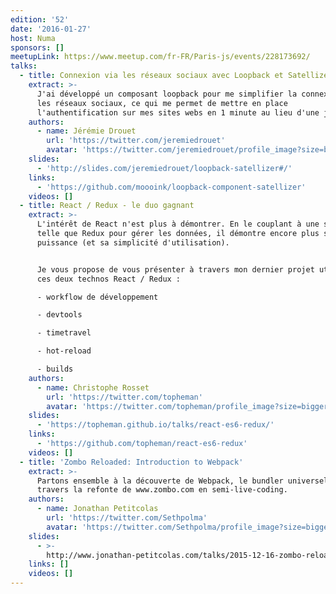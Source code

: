 ```yaml
---
edition: '52'
date: '2016-01-27'
host: Numa
sponsors: []
meetupLink: https://www.meetup.com/fr-FR/Paris-js/events/228173692/
talks:
  - title: Connexion via les réseaux sociaux avec Loopback et Satellizer
    extract: >-
      J'ai développé un composant loopback pour me simplifier la connexion via
      les réseaux sociaux, ce qui me permet de mettre en place
      l'authentification sur mes sites webs en 1 minute au lieu d'une journée.
    authors:
      - name: Jérémie Drouet
        url: 'https://twitter.com/jeremiedrouet'
        avatar: 'https://twitter.com/jeremiedrouet/profile_image?size=bigger'
    slides:
      - 'http://slides.com/jeremiedrouet/loopback-satellizer#/'
    links:
      - 'https://github.com/moooink/loopback-component-satellizer'
    videos: []
  - title: React / Redux - le duo gagnant
    extract: >-
      L'intérêt de React n'est plus à démontrer. En le couplant à une solution
      telle que Redux pour gérer les données, il démontre encore plus sa
      puissance (et sa simplicité d'utilisation).


      Je vous propose de vous présenter à travers mon dernier projet utilisant
      ces deux technos React / Redux :

      - workflow de développement

      - devtools

      - timetravel

      - hot-reload

      - builds
    authors:
      - name: Christophe Rosset
        url: 'https://twitter.com/topheman'
        avatar: 'https://twitter.com/topheman/profile_image?size=bigger'
    slides:
      - 'https://topheman.github.io/talks/react-es6-redux/'
    links:
      - 'https://github.com/topheman/react-es6-redux'
    videos: []
  - title: 'Zombo Reloaded: Introduction to Webpack'
    extract: >-
      Partons ensemble à la découverte de Webpack, le bundler universel, à
      travers la refonte de www.zombo.com en semi-live-coding.
    authors:
      - name: Jonathan Petitcolas
        url: 'https://twitter.com/Sethpolma'
        avatar: 'https://twitter.com/Sethpolma/profile_image?size=bigger'
    slides:
      - >-
        http://www.jonathan-petitcolas.com/talks/2015-12-16-zombo-reloaded-introduction-to-webpack.html
    links: []
    videos: []
---
```

